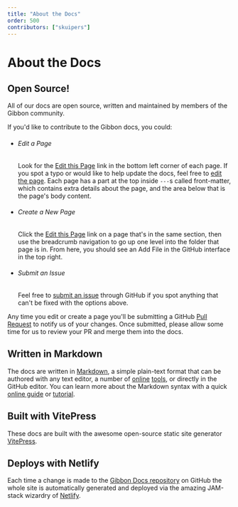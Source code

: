 ```yaml
---
title: "About the Docs"
order: 500
contributors: ["skuipers"]
---
```

# About the Docs

## Open Source!

All of our docs are open source, written and maintained by members of the Gibbon community. 

If you'd like to contribute to the Gibbon docs, you could:

- ###### Edit a Page
  Look for the <u>Edit this Page</u> link in the bottom left corner of each page. If you spot a typo or would like to help update the docs, feel free to [edit the page](https://help.github.com/articles/editing-files-in-another-user-s-repository/). Each page has a part at the top inside `---`s called front-matter, which contains extra details about the page, and the area below that is the page's body content.

- ###### Create a New Page
  Click the <u>Edit this Page</u> link on a page that's in the same section, then use the breadcrumb navigation to go up one level into the folder that page is in. From here, you should see an Add File in the GitHub interface in the top right.

- ###### Submit an Issue
  Feel free to [submit an issue](https://github.com/GibbonEdu/docs/issues) through GitHub if you spot anything that can't be fixed with the options above.

Any time you edit or create a page you'll be submitting a GitHub [Pull Request](https://help.github.com/articles/about-pull-requests/) to notify us of your changes. Once submitted, please allow some time for us to review your PR and merge them into the docs. 

## Written in Markdown

The docs are written in [Markdown](https://en.wikipedia.org/wiki/Markdown), a simple plain-text format that can be authored with any text editor, a number of [online](https://dillinger.io/) [tools](http://www.ctrlshift.net/project/markdowneditor/), or directly in the GitHub editor. You can learn more about the Markdown syntax with a quick [online guide](https://guides.github.com/features/mastering-markdown/) or [tutorial](https://www.markdowntutorial.com/).

## Built with VitePress

These docs are built with the awesome open-source static site generator [VitePress](https://vitepress.dev).

## Deploys with Netlify

Each time a change is made to the [Gibbon Docs repository](https://github.com/GibbonEdu/docs/) on GitHub the whole site is automatically generated and deployed via the amazing JAM-stack wizardry of [Netlify](http://netlify.com).
